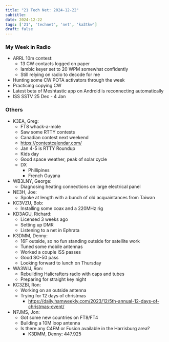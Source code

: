```yaml
---
title: "21 Tech Net: 2024-12-22"
subtitle:
date: 2024-12-22
tags: ['21', 'technet', 'net', 'ka3tkw']
draft: false
---
```


### My Week in Radio
- ARRL 10m contest:
  - 13 CW contacts logged on paper
  - Iambic keyer set to 20 WPM somewhat confidently
  - Still relying on radio to decode for me
- Hunting some CW POTA activators through the week
- Practicing copying CW
- Latest beta of Meshtastic app on Android is reconnecting automatically
- ISS SSTV 25 Dec - 4 Jan

### Others
- K3EA, Greg:
  - FT8 whack-a-mole
  - Saw some RTTY contests
  - Canadian contest next weekend
  - https://contestcalendar.com/
  - Jan 4-5 is RTTY Roundup
  - Kids day
  - Good space weather, peak of solar cycle
  - DX
    - Phillipines
    - French Guyana
- WB3LNY, George:
  - Diagnosing heating connections on large electrical panel
- NE3H, Joe:
  - Spoke at length with a bunch of old acquaintances from Taiwan
- KC3VZU, Bob:
  - Installing some coax and a 220MHz rig
- KD3AGU, Richard:
  - Licensed 3 weeks ago
  - Setting up DMR
  - Listening to a net in Ephrata
- K3DMM, Denny:
  - 16F outside, so no fun standing outside for satellite work
  - Tuned some mobile antennas
  - Worked a couple ISS passes
  - Good SO-50 pass
  - Looking forward to lunch on Thursday
- WA3WIJ, Ron:
  - Rebuilding Halicrafters radio with caps and tubes
  - Preparing for straight key night
- KC3ZBI, Ron:
  - Working on an outside antenna
  - Trying for 12 days of christmas
    - https://daily.hamweekly.com/2023/12/5th-annual-12-days-of-christmas-event/
- N7JMS, Jon:
  - Got some new countries on FT8/FT4
  - Building a 10M loop antenna
  - Is there any C4FM or Fusion available in the Harrisburg area?
    - K3DMM, Denny: 447.925

<!--more-->
